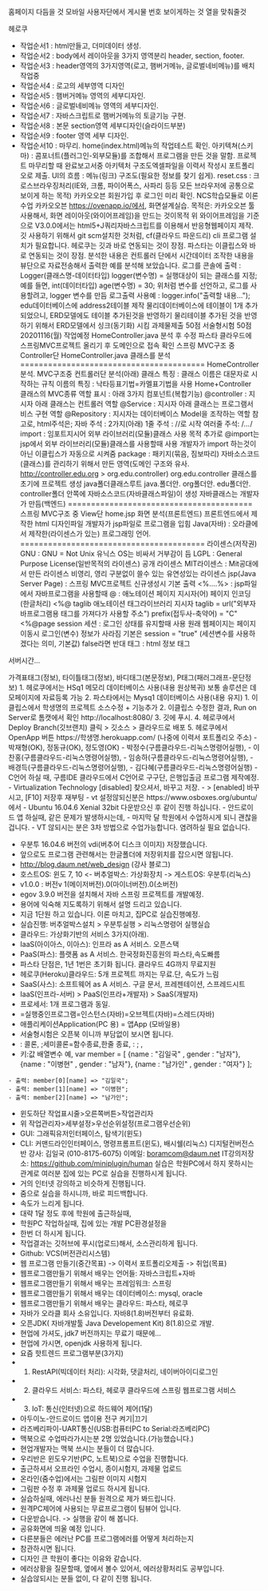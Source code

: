 홈페이지 다듬을 것
모바일 사용자단에서 게시물 번호 보이게하는 것
열을 맞춰줄것


헤로쿠
- 작업순서1 : html만들고, 더미데이터 생성.
- 작업순서2 : body에서 레이아웃을 3가지 영역분리 header, section, footer.
- 작업순서3 : header영역의 3가지영역(로고, 햄버거메뉴, 글로벌네비메뉴)를 배치작업중
- 작업순서4 : 로고의 세부영역 디자인
- 작업순서5 : 햄버거메뉴 영역의 세부디자인.
- 작업순서6 : 글로벌네비메뉴 영역의 세부디자인.
- 작업순서7 : 자바스크립트로 햄버거메뉴의 토글기능 구현.
- 작업순서8 : 본문 section영역 세부디자인(슬라이드부분)
- 작업순서9 : footer 영역 세부 디자인.
- 작업순서10 : 마무리. home(index.html)메뉴의 작업테스트 확인.
아키텍쳐(스키마) : 콤포너트(플러그인-외부모듈)를 조합해서 프로그램을 만든 것을 말함.
프로젝트 마무리할 때 완료보고서중 아키텍처 구조도엑셀파일을 이력서 작성시 포트폴리오로 제출.
UI의 흐름 : 메뉴(링크) 구조도(필요한 정보를 찾기 쉽게).
reset.css : 크로스브라우징처리(IE와, 크롬, 파이어폭스, 사파리 등등 모든 브라우저에 공통으로 보이게 하는 목적)
카카오오븐 회원가입 후 로그인 미리 확인.
NCS학습모듈로 이론수업
카카오오븐 https://ovenapp.io/에서, 화면설계실습.
목적은: 카카오오븐 툴 사용해서, 화면 레이아웃(와이어프레임)을 만드는 것이목적
위 와이어프레임을 기준으로 V3.0.0에서는 html5+J쿼리자바스크립트를 이용해서 반응형웹페이지 제작.
깃 사용하기 위해서 git scm설치한 것처럼, cf(클라우드 파운드리) cli 프로그램 설치가 필요합니다.
헤로쿠는 깃과 바로 연동되는 것이 장점.
파스타는 이클립스와 바로 연동되는 것이 장점.
분석한 내용은 컨트롤러 단에서 시간데이터 조작한 내용을 뷰단으로 자료전송해서 출력한 예를 분석해 보았습니다.
로그를 콘솔에 출력 : Logger(클래스명-데이터타입) logger(변수명) = 실행대상이 되는 클래스를 지정;
예를 들면, int(데이터타입) age(변수명) = 30;
위처럼 변수를 선언하고, 로그를 사용할려고, logger 변수를 만듬
로그출력 사용예 : logger.info("출력할 내용...");
edu데이터베이스에 address2테이블 제작
물리데이터베이스에 테이블이 1개 추가되었으니, ERD모델에도 테이블 추가된것을 반영하기
물리테이블 추가된 것을 반영하기 위해서 ERD모델에서 싱크(동기화) 시킴
과제물제출 50점
서술형시험 50점
20201116(월) 작업예정
HomeController.java 분석 후 수정
파스타 클라우드에 스프링MVC프로젝트 올리기 후 도메인으로 접속 확인
스프링 MVC구조 중 Controller단 HomeController.java 클래스를 분석
========================================
HomeController 분석. MVC구조중 컨트롤러단 분석(아래)
클래스 특징 : 클래스 이름은 대문자로 시작하는 규칙
이름의 특징 : 낙타등표기법=카멜표기법을 사용 Home+Controller
클래스의 MVC종류 역할 표시 : 아래 3가지 컴포넌트(복합기능)
@controller : 지시자 아래 클래스는 컨트롤러 역할
@Service : 지시자 아래 클래스는 프로그램서비스 구현 역할
@Repository : 지시자는 데이터베이스 Model을 조작하는 역할
참고로, html주석은; <!-- 주석내용 -->
자바 주석 : 2가지(아래)
1줄 주석 : //로 시작
여러줄 주석: /*...*/
import : 임포트지시어 외부 라이브러리(모듈)클래스 사용 목적
추가로 @import는 jsp에서 외부 라이브러리(모듈)클래스를 사용할때 사용
개발자가 import 하는것이 아닌 이클립스가 자동으로 시켜줌
package : 패키지(묶음, 짐보따리) 자바소스코드(클래스)를 관리하기 위해서 만든 영역(도메인 구조와 유사.
http://controller.edu.org > org.edu.controller)
org.edu.controller 클래스를 초기에 프로젝트 생성
java폴더클래스루트
java.폴더안. org폴더안. edu폴더안. controller폴더 안쪽에 자바소스코드(자바클래스파일)이 생성
자바클래스는 개발자가 만듬(백엔드)
========================================
스프링 MVC구조 중 View단 home.jsp 화면 분석(프론트엔드)
프론트엔드에서 제작한 html 디자인파일 개발자가 jsp파일로 프로그램을 입힘
Java(자바) : 오라클에서 제작한(라이센스가 있는) 프로그래밍 언어.
========================================
라이센스(저작권)
GNU : GNU = Not Unix
유닉스 OS는 비싸서 거부감이 듬
LGPL : General Purpose License(일반목적의 라이센스) 공개 라이센스
MIT라이센스 : Mit공대에서 만든 라이센스
비영리, 영리 구분없이 쓸수 있는 유연성있는 라이센스
jsp(Java Server Page) : 스프링 MVC프로젝트 신규생성시 기본 출력
<%....%> : jsp파일에서 자바프로그램을 사용할때
@ : 애노테이션 페이지 지시자(어) 페이지 인코딩(한글처리)
<%@ taglib 애노테이션 태그라이브러리 지시자
taglib = url("외부자바프로그램용 태그를 가져다가 사용할 주소")
prefix(접두사-축약어) = "C"
<%@page session 세션 : 로그인 상태를 유지할때 사용
원래 웹페이지는 페이지 이동시 로그인(변수) 정보가 사라짐
기본은 session = "true" (세션변수를 사용하겠다는 의미, 기본값) false라면 반대
태그 : html 정보 태그
<html><head></head><p>서버시간...</p></body></html>
가격표태그(정보), 타이틀태그(정보), 바디태그(본문정보), P태그(패러그래프-문단정보)
1. 헤로쿠에서는 HSq1 메모리 데이터베이스 사용(내용 원상복귀)
보통 솔루션은 데모페이지에 자료등록 가능
2. 파스타에서는 Mysq1 데이터베이스 사용(내용 유지)
1. 이클립스에서 학생명의 프로젝트 소스수정 + 기능추가
2. 이클립스 수정한 결과, Run on Server로 톰캣에서 확인 http://localhost:8080/
3. 깃에 푸시.
4. 헤로쿠에서 Deploy Branch(깃브랜치) 클릭 > 깃소스 > 클라우드로 배포
5. 헤로쿠에서 OpenApp 버튼 https://학생명.herokuapp.com/ (나중에 이력서 포트폴리오 주소)
- 박재형(OK),  정동규(OK), 정도영(OK)
- 박정수(구름클라우드-리눅스명령어실행), 
- 이찬홍(구름클라우드-리눅스명령어실행),
- 임송하(구름클라우드-리눅스명령어실행),
- 배경득(구름클라우드-리눅스명령어실행),
- 김다혜(구름클라우드-리눅스명령어실행)
- C언어 하실 때, 구름IDE 클라우드에서 C언어로 구구단, 은행입출금 프로그램 제작예정.
- Virtualization Technology [disabled] 찾으셔서, 바꾸고 저장.
- > [enabled] 바꾸시고, [F10] 저장후 재부팅
- vt 설정않되신분은 https://www.osboxes.org/ubuntu/ 에서 
- Ubuntu 16.04.6 Xenial 32bit 다운받으신 후 같이 진행 하십니다.
- 안드로이드 앱 하실때, 같은 문제가 발생하시는데, 
- 마지막 달 학원에서 수업하시게 되니 괜찮을겁니다.
- VT 않되시는 분은 3차 방법으로 수업가능합니다. 염려하실 필요 없습니다.

- 우분투 16.04.6 버전의  vdi(버추어 디스크 이미지) 저장했습니다.
- 앞으로도 프로그램 관련해서는 한글폴더에 저장위치를 잡으시면 않됩니다.
- http://blog.daum.net/web_design (강사 블로그)
- 호스트OS: 윈도 7, 10 <- 버추얼박스: 가상화장치 -> 게스트OS: 우분투(리눅스)
- v1.0.0 : 버전v 1(메이저버전).0(마이너버전).0(소버전)
- egov 3.9.0 버전을 설치해서 자바 스프링 프로젝트를 개발예정.
- 용어에 익숙해 지도록하기 위해서 설명 드리고 있습니다.
- 지금 1단원 하고 있습니다. 이론 마치고, 집PC로 실습진행예정.
- 실습진행: 버추얼박스설치 > 우분투실행 > 리눅스명령어 실행실습
- 클라우드: 가상화기반의 서비스 3가지(아래).
- IaaS(아이아스, 이아스): 인프라 as A 서비스.  오픈스택
- PaaS(파스): 플랫폼 as A 서비스. 한국정화진흥원의 파스타,속도빠름
- 파스타 단점은, 1년 1번은 초기화 됩니다. 클라우드 4G까지 무료지원
- 헤로쿠(Heroku)클라우드: 5개 프로젝트 까지는 무료.단, 속도가 느림
- SaaS(사스): 소프트웨어 as A 서비스. 구글 문서, 프레젠테이션, 스프레드시트
- IaaS(인프라-서버) > PaaS(인프라+개발자) > SaaS(개발자)
- 프로세서: 1개 프로그램과 동일.
- =실행중인프로그램=인스턴스(자바)=오브젝트(자바)=스레드(자바)
- 애플리케이션Application(PC 용) = 앱App (모바일용)
- 서술형시험은 오픈북 이니까 부담없이 보시면 됩니다.
- : 콜론,  ;세미콜론=함수종료,한줄 종료,  :  ;  ,
- 키:값 배열변수 예, var member = [
			{name : "김일국" , gender : "남자"},
			{name : "이병현" , gender : "남자"},
			{name : "남가인" , gender : "여자"}
		];

```
- 출력: member[0][name] => "김일국";
- 출력: member[1][name] => "이병현";
- 출력: member[2][name] => "남가인";
```

- 윈도하단 작업표시줄>오른쪽버튼>작업관리자
- 위 작업관리자>세부설정>우선순위설정(프로그램우선순위)
- GUI: 그래픽유저인터페이스, 탐색기(윈도)
- CLI: 커맨드라인인터페이스, 명령프롬프트(윈도), 배시쉘(리눅스)
디지털컨버전스반
강사: 김일국 (010-8175-6075)
이메일: boramcom@daum.net
IT강의저장소: https://github.com/miniplugin/human
실습은 학원PC에서 하지 못하시는 관계로
여러분 집에 있는 PC로 실습을 진행하시게 됩니다.
- 거의 인터넷 강의하고 비슷하게 진행됩니다.
- 줌으로 실습을 하시니까, 바로 피드백합니다.
- 속도가 느리게 됩니다.
- 대략 1달 정도 후에 학원에 출근하실때,
- 학원PC 작업하실때, 집에 있는 개발 PC환경설정을
- 한번 더 하시게 됩니다.
- 작업결과는 깃허브에 푸시(업로드)해서, 소스관리하게 됩니다.
- Github:  VCS(버전관리시스템)
- 웹 프로그램 만들기(중간목표) -> 이력서 포트폴리오제출 -> 취업(목표)
- 웹프로그램만들기 위해서 배우는 언어들: 자바스크립트+자바
- 웹프로그램만들기 위해서 배우는 프레임워크: 스프링
- 웹프로그램만들기 위해서 배우는 데이터베이스: mysql, oracle
- 웹프로그램만들기 위해서 배우는 클라우드: 파스타, 헤로쿠
- 자바가 오라클 회사 소유입니다. 자바8(1.8)버전부터 유료화.
- 오픈JDK( 자바개발툴 Java Developement Kit) 8(1.8)으로 개발.
- 현업에 가셔도, jdk7 버전까지는 무료기 때문에...
- 현업에 가시면, openjdk 사용하게 됩니다.
- 요즘 핫트렌드 프로그램부분(3가지)
- 1. RestAPI(빅데이터 처리): 시각화, 댓글처리, 네이버아이디로그인
- 2. 클라우드 서비스: 파스타, 헤로쿠 클라우드에 스프링 웹프로그램 서비스
- 3. IoT: 통신(인터넷)으로 하드웨어 제어(1달)
- 아두이노-안드로이드 앱이용 전구 켜기|끄기
- 라즈베리파이-UART통신(USB:컴퓨터PC to Serial:라즈베리PC)
- 맥북으로 수업따라가시는분 2명 있었습니다.(가능했습니다.)
- 현업개발자는 맥북 쓰시는 분들이 더 많습니다.
- 우리반은 윈도우기반(PC, 노트북)으로 수업을 진행합니다.
- 출근하셔서 오프라인 수업시, 종이시험지, 과제물 업로드
- 온라인(줌수업)에서는 그림판 이미지 시험지
- 그림판 수정 후 과제물 업로드 하시게 됩니다.
- 실습하실때, 에러나신 분들 원격으로 제가 봐드립니다.
- 원격PC제어에 사용되는 무료프로그램이 팀뷰어 입니다.
- 다운받습니다. -> 실행을 같이 해 봅니다.
- 공유화면에 띄울 예정 입니다.
- 다른분들은 에러난 PC를 프로그램에러를 어떻게 처리하는지
- 참관하시면 됩니다.
- 디자인 큰 학원이 좋다는 이유와 같습니다.
- 에러상황을 질문할때, 옆에서 볼수 있어서, 에러상황처리도 공부입니다.
- 실습않되시는 분들 없이, 다 같이 진행 됩니다.